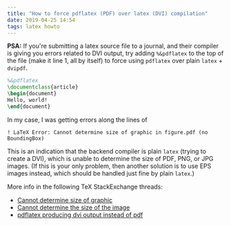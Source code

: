 ```yaml
---
title: "How to force pdflatex (PDF) over latex (DVI) compilation"
date: 2019-04-25 14:54
tags: latex howto
---
```


**PSA:**
If you're submitting a latex source file to a journal,
and their compiler is giving you errors related to DVI output,
try adding `%&pdflatex` to the top of the file
(make it line 1, all by itself)
to force using `pdflatex` over plain `latex` + `dvipdf`.

```latex
%&pdflatex
\documentclass{article}
\begin{document}
Hello, world!
\end{document}
```

In my case,
I was getting errors along the lines of

```
! LaTeX Error: Cannot determine size of graphic in figure.pdf (no BoundingBox)
```

This is an indication that the backend compiler is plain `latex`
(trying to create a DVI),
which is unable to determine the size of PDF, PNG, or JPG images.
(If this is your only problem,
then another solution is to use EPS images instead,
which should be handled just fine by plain `latex`.)

More info in the following TeX StackExchange threads:

- [Cannot determine size of graphic](https://tex.stackexchange.com/questions/17734/cannot-determine-size-of-graphic)
- [Cannot determine the size of the image](https://tex.stackexchange.com/questions/347460/cannot-determine-the-size-of-the-image/347462)
- [pdflatex producing dvi output instead of pdf](https://tex.stackexchange.com/questions/53600/pdflatex-producing-dvi-output-instead-of-pdf)
